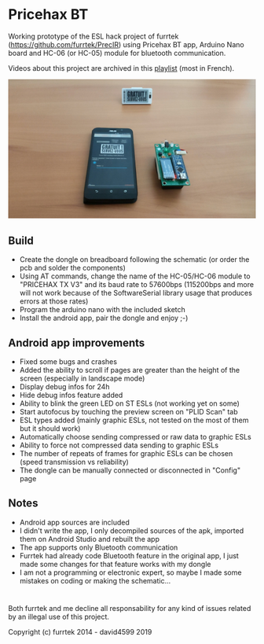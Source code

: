 # Pricehax BT
Working prototype of the ESL hack project of furrtek (https://github.com/furrtek/PrecIR) using Pricehax BT app, Arduino Nano board and HC-06 (or HC-05) module for bluetooth communication.

Videos about this project are archived in this [playlist](https://www.youtube.com/playlist?list=PLhEz48id1qqD27sRc73mDFfBpu_RcLxfZ) (most in French).

<img src="PricehaxBT.jpg" width="640" alt="PricehaxBT">

## Build
- Create the dongle on breadboard following the schematic (or order the pcb and solder the components)
- Using AT commands, change the name of the HC-05/HC-06 module to "PRICEHAX TX V3" and its baud rate to 57600bps (115200bps and more will not work because of the SoftwareSerial library usage that produces errors at those rates)
- Program the arduino nano with the included sketch
- Install the android app, pair the dongle and enjoy ;-)

## Android app improvements
- Fixed some bugs and crashes
- Added the ability to scroll if pages are greater than the height of the screen (especially in landscape mode)
- Display debug infos for 24h
- Hide debug infos feature added
- Ability to blink the green LED on ST ESLs (not working yet on some)
- Start autofocus by touching the preview screen on "PLID Scan" tab
- ESL types added (mainly graphic ESLs, not tested on the most of them but it should work)
- Automatically choose sending compressed or raw data to graphic ESLs
- Ability to force not compressed data sending to graphic ESLs
- The number of repeats of frames for graphic ESLs can be chosen (speed transmission vs reliability)
- The dongle can be manually connected or disconnected in "Config" page

## Notes
- Android app sources are included
- I didn't write the app, I only decompiled sources of the apk, imported them on Android Studio and rebuilt the app
- The app supports only Bluetooth communication
- Furrtek had already code Bluetooth feature in the original app, I just made some changes for that feature works with my dongle
- I am not a programming or electronic expert, so maybe I made some mistakes on coding or making the schematic...

#

Both furrtek and me decline all responsability for any kind of issues related by an illegal use of this project.

Copyright (c) furrtek 2014 - david4599 2019